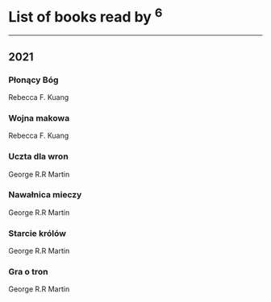 # List of books read by [](https://plus.google.com/u/0/105846473445372565783/)<sup>6</sup>
---

## 2021

### Płonący Bóg
Rebecca F. Kuang


### Wojna makowa
Rebecca F. Kuang


### Uczta dla wron
George R.R Martin


### Nawałnica mieczy
George R.R Martin


### Starcie królów
George R.R Martin


### Gra o tron
George R.R Martin



